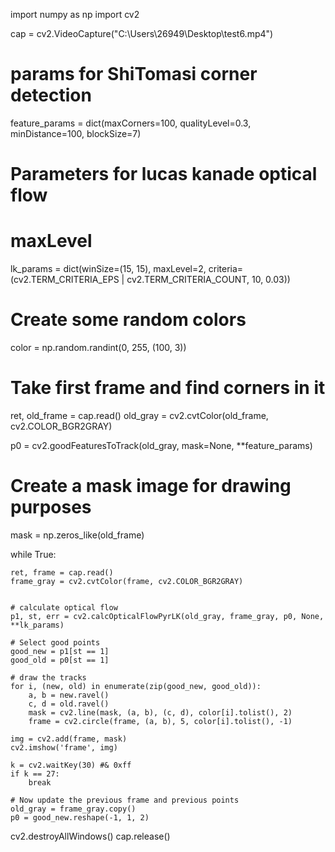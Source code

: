 import numpy as np
import cv2
 
cap = cv2.VideoCapture("C:\\Users\\26949\\Desktop\\test6.mp4") 
 
# params for ShiTomasi corner detection
feature_params = dict(maxCorners=100,
                      qualityLevel=0.3,
                      minDistance=100,
                      blockSize=7)
# Parameters for lucas kanade optical flow
# maxLevel 
lk_params = dict(winSize=(15, 15),
                 maxLevel=2,
                 criteria=(cv2.TERM_CRITERIA_EPS | cv2.TERM_CRITERIA_COUNT, 10, 0.03))
# Create some random colors
color = np.random.randint(0, 255, (100, 3))
 

# Take first frame and find corners in it
ret, old_frame = cap.read()
old_gray = cv2.cvtColor(old_frame, cv2.COLOR_BGR2GRAY)

p0 = cv2.goodFeaturesToTrack(old_gray, mask=None, **feature_params)

# Create a mask image for drawing purposes
mask = np.zeros_like(old_frame)
 
while True:
    
    ret, frame = cap.read()
    frame_gray = cv2.cvtColor(frame, cv2.COLOR_BGR2GRAY)
 
    
    # calculate optical flow
    p1, st, err = cv2.calcOpticalFlowPyrLK(old_gray, frame_gray, p0, None, **lk_params)
    
    # Select good points
    good_new = p1[st == 1]
    good_old = p0[st == 1]
   
    # draw the tracks
    for i, (new, old) in enumerate(zip(good_new, good_old)):
        a, b = new.ravel()
        c, d = old.ravel()
        mask = cv2.line(mask, (a, b), (c, d), color[i].tolist(), 2)
        frame = cv2.circle(frame, (a, b), 5, color[i].tolist(), -1)
   
    img = cv2.add(frame, mask)
    cv2.imshow('frame', img)
 
    k = cv2.waitKey(30) #& 0xff
    if k == 27:
        break
    
    # Now update the previous frame and previous points
    old_gray = frame_gray.copy()
    p0 = good_new.reshape(-1, 1, 2)
 
cv2.destroyAllWindows()
cap.release()
 
